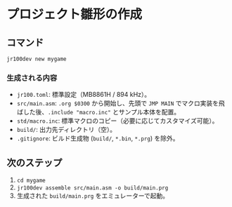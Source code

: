 # プロジェクト雛形の作成

## コマンド
```
jr100dev new mygame
```

### 生成される内容
- `jr100.toml`: 標準設定（MB8861H / 894 kHz）。
- `src/main.asm`: `.org $0300` から開始し、先頭で `JMP MAIN` でマクロ実装を飛ばした後、`.include "macro.inc"` とサンプル本体を配置。
- `std/macro.inc`: 標準マクロのコピー（必要に応じてカスタマイズ可能）。
- `build/`: 出力先ディレクトリ（空）。
- `.gitignore`: ビルド生成物 (`build/`, `*.bin`, `*.prg`) を除外。

## 次のステップ
1. `cd mygame`
2. `jr100dev assemble src/main.asm -o build/main.prg`
3. 生成された `build/main.prg` をエミュレーターで起動。
